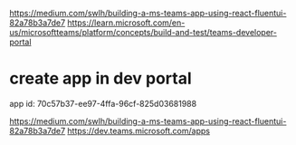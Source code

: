 https://medium.com/swlh/building-a-ms-teams-app-using-react-fluentui-82a78b3a7de7
https://learn.microsoft.com/en-us/microsoftteams/platform/concepts/build-and-test/teams-developer-portal

# create app in dev portal

app id: 70c57b37-ee97-4ffa-96cf-825d03681988

https://medium.com/swlh/building-a-ms-teams-app-using-react-fluentui-82a78b3a7de7
https://dev.teams.microsoft.com/apps

